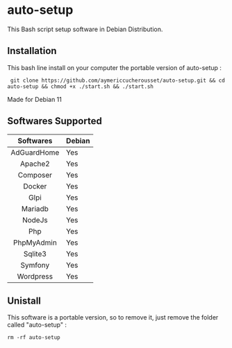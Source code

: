 # auto-setup

This Bash script setup software in Debian Distribution.   

## Installation ## 

This bash line install on your computer the portable version of auto-setup :   

``` git clone https://github.com/aymericcucherousset/auto-setup.git && cd auto-setup && chmod +x ./start.sh && ./start.sh```   

Made for Debian 11

## Softwares Supported ##   
   
| Softwares   | Debian|
| :---------: | ----- |
| AdGuardHome | Yes   |
| Apache2     | Yes   |
| Composer    | Yes   |
| Docker      | Yes   |
| Glpi        | Yes   |
| Mariadb     | Yes   |
| NodeJs      | Yes   |
| Php         | Yes   |
| PhpMyAdmin  | Yes   |
| Sqlite3     | Yes   |
| Symfony     | Yes   |
| Wordpress   | Yes   |   
   
## Unistall ## 

This software is a portable version, so to remove it, just remove the folder called "auto-setup" :   
    
```rm -rf auto-setup```